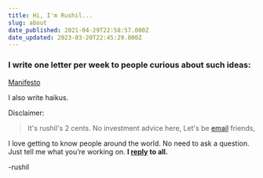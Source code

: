 ```yaml
---
title: Hi, I'm Rushil...
slug: about
date_published: 2021-04-29T22:58:57.000Z
date_updated: 2023-03-20T22:45:29.000Z
---
```


### I write one letter per week to people curious about such ideas:

[Manifesto](__GHOST_URL__/#/portal/signup/free)

I also write haikus. 

Disclaimer:

> It's rushil's 2 cents.
> No investment advice here,
> Let's be [email](mailto:xyzrushil@gmail.com) friends,

I love getting to know people around the world. No need to ask a question. Just tell me what you’re working on. **I [reply](mailto:xyzrushil@gmail.com) to all.**

-rushil
